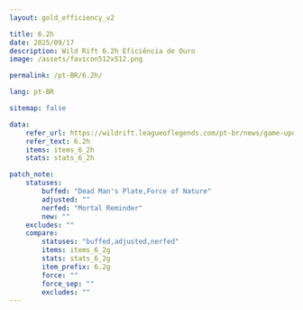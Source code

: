 ```yaml
---
layout: gold_efficiency_v2

title: 6.2h
date: 2025/09/17
description: Wild Rift 6.2h Eficiência de Ouro
image: /assets/favicon512x512.png

permalink: /pt-BR/6.2h/

lang: pt-BR

sitemap: false

data:
    refer_url: https://wildrift.leagueoflegends.com/pt-br/news/game-updates/wild-rift-patch-notes-6-2h/
    refer_text: 6.2h
    items: items_6_2h
    stats: stats_6_2h

patch_note:
    statuses:
        buffed: "Dead Man's Plate,Force of Nature"
        adjusted: ""
        nerfed: "Mortal Reminder"
        new: ""
    excludes: ""
    compare:
        statuses: "buffed,adjusted,nerfed"
        items: items_6_2g
        stats: stats_6_2g
        item_prefix: 6.2g
        force: ""
        force_sep: ""
        excludes: ""
---
```

